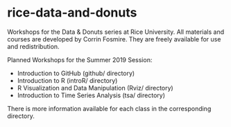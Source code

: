 # rice-data-and-donuts
Workshops for the Data &amp; Donuts series at Rice University. All materials and courses are developed by Corrin Fosmire. They are freely available for use and redistribution.

Planned Workshops for the Summer 2019 Session:
* Introduction to GitHub (github/ directory)
* Introduction to R (introR/ directory)
* R Visualization and Data Manipulation (Rviz/ directory)
* Introduction to Time Series Analysis (tsa/ directory)

There is more information available for each class in the corresponding directory.
